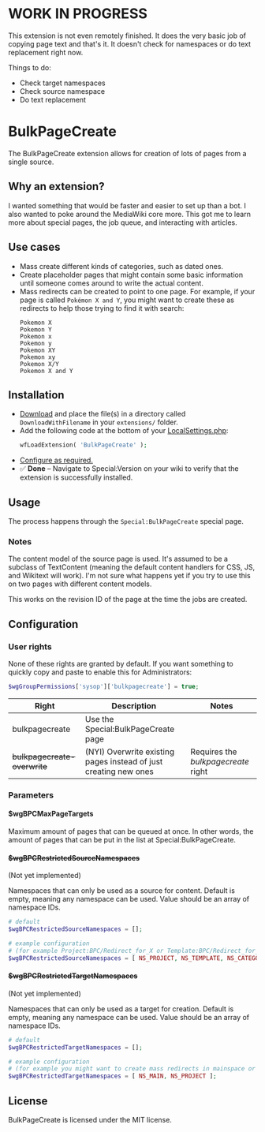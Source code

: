 # WORK IN PROGRESS

This extension is not even remotely finished. It does the very basic job of copying page text and that's it. It doesn't check for namespaces or do text replacement right now.

Things to do:
* Check target namespaces
* Check source namespace
* Do text replacement

# BulkPageCreate

The BulkPageCreate extension allows for creation of lots of pages from a single source.

## Why an extension?

I wanted something that would be faster and easier to set up than a bot. I also wanted to poke around the MediaWiki core more. This got me to learn more about special pages, the job queue, and interacting with articles.

## Use cases

* Mass create different kinds of categories, such as dated ones.
* Create placeholder pages that might contain some basic information until someone comes around to write the actual content.
* Mass redirects can be created to point to one page. For example, if your page is called `Pokémon X and Y`, you might want to create these as redirects to help those trying to find it with search:  
  ```
  Pokemon X
  Pokemon Y
  Pokemon x
  Pokemon y
  Pokemon XY
  Pokemon xy
  Pokemon X/Y
  Pokemon X and Y
  ```

## Installation

* [Download](https://github.com/ihaveamac/mediawiki-extensions-BulkPageCreate/archive/refs/heads/main.tar.gz) and place the file(s) in a directory called `DownloadWithFilename` in your `extensions/` folder.
* Add the following code at the bottom of your [LocalSettings.php](https://www.mediawiki.org/wiki/Manual:LocalSettings.php):
  ```php
  wfLoadExtension( 'BulkPageCreate' );
  ```
* [Configure as required.](#Configuration)
* ✅ **Done** – Navigate to Special:Version on your wiki to verify that the extension is successfully installed.

## Usage

The process happens through the `Special:BulkPageCreate` special page.

### Notes

The content model of the source page is used. It's assumed to be a subclass of TextContent (meaning the default content handlers for CSS, JS, and Wikitext will work). I'm not sure what happens yet if you try to use this on two pages with different content models.

This works on the revision ID of the page at the time the jobs are created.

## Configuration

### User rights

None of these rights are granted by default. If you want something to quickly copy and paste to enable this for Administrators:
```php
$wgGroupPermissions['sysop']['bulkpagecreate'] = true;
```

| Right                        | Description                                                      | Notes                               |
|------------------------------|------------------------------------------------------------------|-------------------------------------|
| bulkpagecreate               | Use the Special:BulkPageCreate page                              |                                     |
| ~~bulkpagecreate-overwrite~~ | (NYI) Overwrite existing pages instead of just creating new ones | Requires the _bulkpagecreate_ right |

### Parameters

#### $wgBPCMaxPageTargets

Maximum amount of pages that can be queued at once. In other words, the amount of pages that can be put in the list at Special:BulkPageCreate.

#### ~~$wgBPCRestrictedSourceNamespaces~~

(Not yet implemented)

Namespaces that can only be used as a source for content. Default is empty, meaning any namespace can be used. Value should be an array of namespace IDs.

```php
# default
$wgBPCRestrictedSourceNamespaces = [];

# example configuration
# (for example Project:BPC/Redirect_for_X or Template:BPC/Redirect_for_X could be used as a source)
$wgBPCRestrictedSourceNamespaces = [ NS_PROJECT, NS_TEMPLATE, NS_CATEGORY ];
```

#### ~~$wgBPCRestrictedTargetNamespaces~~

(Not yet implemented)

Namespaces that can only be used as a target for creation. Default is empty, meaning any namespace can be used. Value should be an array of namespace IDs.
```php
# default
$wgBPCRestrictedTargetNamespaces = [];

# example configuration
# (for example you might want to create mass redirects in mainspace or project space)
$wgBPCRestrictedTargetNamespaces = [ NS_MAIN, NS_PROJECT ];
```

## License

BulkPageCreate is licensed under the MIT license.
